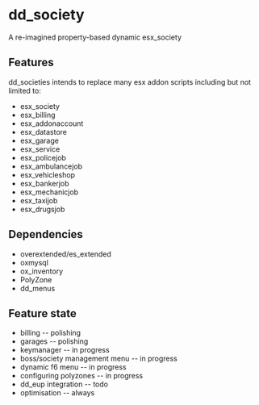 # dd_society

 A re-imagined property-based dynamic esx_society

## Features

dd_societies intends to replace many esx addon scripts including but not limited to:

- esx_society
- esx_billing
- esx_addonaccount
- esx_datastore
- esx_garage
- esx_service
- esx_policejob
- esx_ambulancejob
- esx_vehicleshop
- esx_bankerjob
- esx_mechanicjob
- esx_taxijob
- esx_drugsjob

## Dependencies

- overextended/es_extended
- oxmysql
- ox_inventory
- PolyZone
- dd_menus

## Feature state

- billing -- polishing
- garages -- polishing
- keymanager -- in progress
- boss/society management menu -- in progress
- dynamic f6 menu -- in progress
- configuring polyzones -- in progress
- dd_eup integration -- todo
- optimisation -- always
